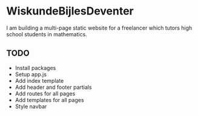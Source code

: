 # WiskundeBijlesDeventer
I am building a multi-page static website for a freelancer which tutors high school students in mathematics.

## TODO
* Install packages
* Setup app.js
* Add index template
* Add header and footer partials
* Add routes for all pages
* Add templates for all pages
* Style navbar
